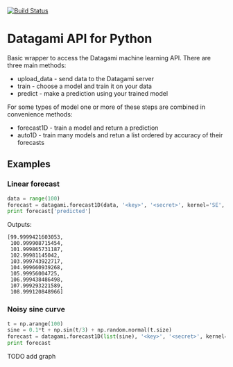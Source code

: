 [![Build Status](https://travis-ci.org/datagami/datagami-python.svg?branch=master)](https://travis-ci.org/datagami/datagami-python)

Datagami API for Python
=======================

Basic wrapper to access the Datagami machine learning API.  There are three main methods:

*  upload_data - send data to the Datagami server
*  train - choose a model and train it on your data
*  predict - make a prediction using your trained model

For some types of model one or more of these steps are combined in convenience methods:

* forecast1D - train a model and return a prediction
* auto1D - train many models and retun a list ordered by accuracy of their forecasts 

## Examples

### Linear forecast

```python
data = range(100)
forecast = datagami.forecast1D(data, '<key>', '<secret>', kernel='SE', steps_ahead=10)
print forecast['predicted']
```

Outputs:

```
[99.9999421603053,
 100.999908715454,
 101.999865731187,
 102.99981145042,
 103.999743922717,
 104.999660939268,
 105.99956004725,
 106.999438486498,
 107.999293221589,
 108.999120848966]
```

### Noisy sine curve

```python
t = np.arange(100)
sine = 0.1*t + np.sin(t/3) + np.random.normal(t.size)
forecast = datagami.forecast1D(list(sine), '<key>', '<secret>', kernel='SE', steps_ahead=10)
print forecast
```

TODO add graph